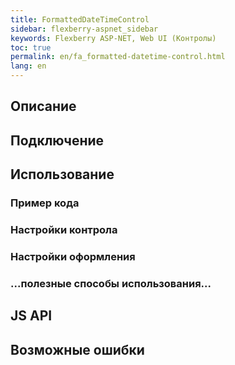 ```yaml
---
title: FormattedDateTimeControl
sidebar: flexberry-aspnet_sidebar
keywords: Flexberry ASP-NET, Web UI (Контролы)
toc: true
permalink: en/fa_formatted-datetime-control.html
lang: en
---
```


## Описание

## Подключение

## Использование

### Пример кода

### Настройки контрола

### Настройки оформления

### ...полезные способы использования...

## JS API

## Возможные ошибки
 
 